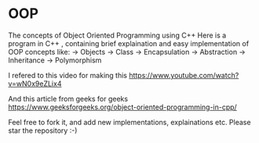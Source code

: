 # OOP
The concepts of Object Oriented Programming using C++
Here is a program in C++ , containing brief explaination and easy implementation of OOP concepts like:
-> Objects
-> Class
-> Encapsulation
-> Abstraction
-> Inheritance
-> Polymorphism

I refered to this video for making this 
https://www.youtube.com/watch?v=wN0x9eZLix4

And this article from geeks for geeks
https://www.geeksforgeeks.org/object-oriented-programming-in-cpp/

Feel free to fork it, and add new implementations, explainations etc.
Please star the repository :-)
